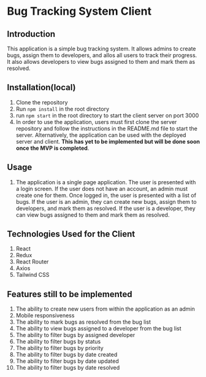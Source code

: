 # Bug Tracking System Client

## Introduction

This application is a simple bug tracking system. It allows admins to create bugs, assign them to developers, and allos all users to track their progress. It also allows developers to view bugs assigned to them and mark them as resolved.

## Installation(local)

1. Clone the repository
2. Run `npm install` in the root directory
3. run `npm start` in the root directory to start the client server on port 3000
4. In order to use the application, users must first clone the server repository and follow the instructions in the README.md file to start the server. Alternatively, the application can be used with the deployed server and client. **This has yet to be implemented but will be done soon once the MVP is completed**.

## Usage

1. The application is a single page application. The user is presented with a login screen. If the user does not have an account, an admin must create one for them. Once logged in, the user is presented with a list of bugs. If the user is an admin, they can create new bugs, assign them to developers, and mark them as resolved. If the user is a developer, they can view bugs assigned to them and mark them as resolved.

## Technologies Used for the Client

1. React
2. Redux
3. React Router
4. Axios
5. Tailwind CSS

## Features still to be implemented

1. The ability to create new users from within the application as an admin
2. Mobile responsiveness
3. The ability to mark bugs as resolved from the bug list
4. The ability to view bugs assigned to a developer from the bug list
5. The ability to filter bugs by assigned developer
6. The ability to filter bugs by status
7. The ability to filter bugs by priority
8. The ability to filter bugs by date created
9. The ability to filter bugs by date updated
10. The ability to filter bugs by date resolved



